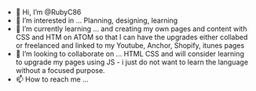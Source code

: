 - 👋 Hi, I’m @RubyC86
- 👀 I’m interested in ... Planning, designing, learning
- 🌱 I’m currently learning ... and creating my own pages and content with CSS and HTM on ATOM so that I can have the upgrades either collabed or freelanced and linked to my Youtube, Anchor, Shopify, itunes pages
- 💞️ I’m looking to collaborate on ... HTML CSS and will consider learning to upgrade my pages using JS - i just do not want to learn the language without a focused purpose.
- 📫 How to reach me ...

<!---
RubyC86/RubyC86 is a ✨ special ✨ repository because its `README.md` (this file) appears on your GitHub profile.
You can click the Preview link to take a look at your changes.
--->
